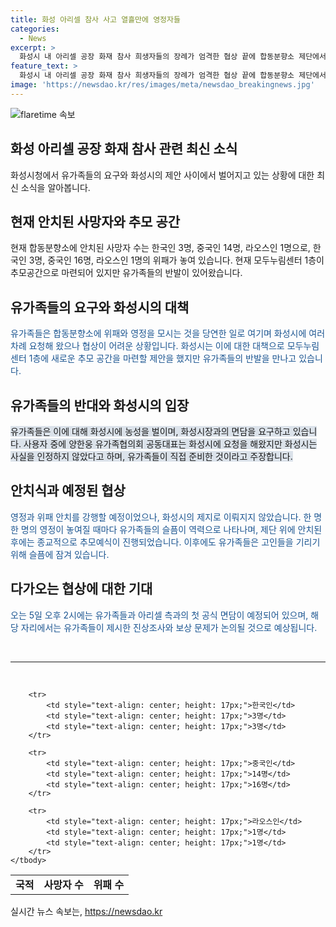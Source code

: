 ```yaml
---
title: 화성 아리셀 참사 사고 열흘만에 영정자들
categories:
  - News
excerpt: >
  화성시 내 아리셀 공장 화재 참사 희생자들의 장례가 엄격한 협상 끝에 합동분향소 제단에서 이뤄졌다. 18명 희생자 중 15명의 영정과 20명의 위패가 안치됐으며, 이에 유가족들은 추모공간 제안에 반발했다. 화성시장과의 대화를 통해 유가족들의 불만을 해소하고자 하며, 아리셀 측과의 공식 면담이 예정되어 있으며, 그동안 제기된 진상조사와 보상 문제가 논의될 예정이다. 유가족들의 마음을 안정시키기 위한 노력이 계속되고 있다.
feature_text: >
  화성시 내 아리셀 공장 화재 참사 희생자들의 장례가 엄격한 협상 끝에 합동분향소 제단에서 이뤄졌다. 18명 희생자 중 15명의 영정과 20명의 위패가 안치됐으며, 이에 유가족들은 추모공간 제안에 반발했다. 화성시장과의 대화를 통해 유가족들의 불만을 해소하고자 하며, 아리셀 측과의 공식 면담이 예정되어 있으며, 그동안 제기된 진상조사와 보상 문제가 논의될 예정이다. 유가족들의 마음을 안정시키기 위한 노력이 계속되고 있다.
image: 'https://newsdao.kr/res/images/meta/newsdao_breakingnews.jpg'
---
```


<p><img src="https://newsdao.kr/res/images/meta/newsdao_breakingnews.jpg" alt="flaretime 속보" /></p>

<h2 data-ke-size="size26">화성 아리셀 공장 화재 참사 관련 최신 소식</h2>

<p data-ke-size="size16">화성시청에서 유가족들의 요구와 화성시의 제안 사이에서 벌어지고 있는 상황에 대한 최신 소식을 알아봅니다.</p>

<h2>현재 안치된 사망자와 추모 공간</h2>

<p data-ke-size="size16">현재 합동분향소에 안치된 사망자 수는 한국인 3명, 중국인 14명, 라오스인 1명으로, 한국인 3명, 중국인 16명, 라오스인 1명의 위패가 놓여 있습니다. 현재 모두누림센터 1층이 추모공간으로 마련되어 있지만 유가족들의 반발이 있어왔습니다.</p>

<h2>유가족들의 요구와 화성시의 대책</h2>

<p><span style="color: #1a5490;">유가족들은 합동분향소에 위패와 영정을 모시는 것을 당연한 일로 여기며 화성시에 여러 차례 요청해 왔으나 협상이 어려운 상황입니다. 화성시는 이에 대한 대책으로 모두누림센터 1층에 새로운 추모 공간을 마련할 제안을 했지만 유가족들의 반발을 만나고 있습니다.</span></p>

<h2>유가족들의 반대와 화성시의 입장</h2>

<p><span style="background-color: #21538527;">유가족들은 이에 대해 화성시에 농성을 벌이며, 화성시장과의 면담을 요구하고 있습니다. 사용자 중에 양한웅 유가족협의회 공동대표는 화성시에 요청을 해왔지만 화성시는 사실을 인정하지 않았다고 하며, 유가족들이 직접 준비한 것이라고 주장합니다.</span></p>

<h2>안치식과 예정된 협상</h2>

<p><span style="color: #1a5490;">영정과 위패 안치를 강행할 예정이었으나, 화성시의 제지로 이뤄지지 않았습니다. 한 명 한 명의 영정이 놓여질 때마다 유가족들의 슬픔이 역력으로 나타나며, 제단 위에 안치된 후에는 종교적으로 추모예식이 진행되었습니다. 이후에도 유가족들은 고인들을 기리기 위해 슬픔에 잠겨 있습니다.</span></p>

<h2>다가오는 협상에 대한 기대</h2>

<p><span style="color: #1a5490;">오는 5일 오후 2시에는 유가족들과 아리셀 측과의 첫 공식 면담이 예정되어 있으며, 해당 자리에서는 유가족들이 제시한 진상조사와 보상 문제가 논의될 것으로 예상됩니다.</span></p>

<p data-ke-size="size16">&nbsp;</p>

<hr>

<p data-ke-size="size16">&nbsp;</p>

<table>
    <tbody>
        <tr>
            <td style="text-align: center; height: 17px;"><b>국적</b></td>
            <td style="text-align: center; height: 17px;"><b>사망자 수</b></td>
            <td style="text-align: center; height: 17px;"><b>위패 수</b></td>
        </tr>

        <tr>
            <td style="text-align: center; height: 17px;">한국인</td>
            <td style="text-align: center; height: 17px;">3명</td>
            <td style="text-align: center; height: 17px;">3명</td>
        </tr>

        <tr>
            <td style="text-align: center; height: 17px;">중국인</td>
            <td style="text-align: center; height: 17px;">14명</td>
            <td style="text-align: center; height: 17px;">16명</td>
        </tr>

        <tr>
            <td style="text-align: center; height: 17px;">라오스인</td>
            <td style="text-align: center; height: 17px;">1명</td>
            <td style="text-align: center; height: 17px;">1명</td>
        </tr>
    </tbody>
</table>
실시간 뉴스 속보는, <a href="https://newsdao.kr" rel="dofollow">https://newsdao.kr</a>


